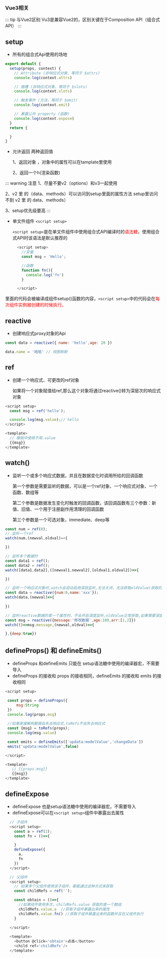 ### Vue3相关
::: tip 与Vue2区别
Vu3是兼容Vue2的，区别关键在于Composition API（组合式API）
:::

## setup 
- 所有的组合式Api使用的场地
```js
export default {
  setup(props, context) {
    // Attribute (非响应式对象，等同于 $attrs)
    console.log(context.attrs)

    // 插槽 (非响应式对象，等同于 $slots)
    console.log(context.slots)

    // 触发事件 (方法，等同于 $emit)
    console.log(context.emit)

    // 暴露公共 property (函数)
    console.log(context.expose)
  }
  return {

  }
}
```
- 允许返回 两种返回值
   
    1、返回对象 ，对象中的属性可以在tamplate里使用

    2、返回一个h(渲染函数)

::: warning 注意
1、尽量不要v2（options）和v3一起使用

2、v2 里 的（data、methods）可以访问到setup里面的属性方法
setup里访问不到 v2 里 的 data、methods）

3、setup优先级要高
:::

- 单文件组件 ``` <script setup> ```

  ```<script setup>```是在单文件组件中使用组合式API编译时的<font color='red'>语法糖</font>，使用组合式API时该语法是默认推荐的

  ```js
    <script setup>
      //变量
      const msg = 'Hello';

      //函数
      function fn(){
        console.log('fn')
      }

    </script>
  ```

 里面的代码会被编译成组件setup()函数的内容，```<script setup>```中的代码会在<font color='red'>每次组件实例被创建的时候执行。</font>
 

## reactive 
- 创建响应式proxy对象的Api 

```js
const data = reactive({ name: 'hello',age: 20 })

data.name = '哈哈' // 视图刷新
```
## ref
- 创建一个响应式、可更改的ref对象 
  
  如果将一个对象赋值给ref,那么这个对象将通过reactive()转为深层次的响应式对象
```js
<script setup>
  const msg = ref('hello');

  console.log(msg.value);// hello
</script> 

<template>
  // 模版中使用不用.value
  {{msg}}
</template>
```
## watch()
- 监听一个或多个响应式数据，并且在数据变化时调用所给的回调函数
  
  第一个参数是需要监听的数据，可以是一个ref对象、一个响应式对象、一个函数、数组等

  第二个参数是数据发生变化时触发的回调函数，该回调函数有三个参数：新值、旧值、一个用于注册副作用清理的回调函数

  第三个参数是一个可选对象，immediate、deep等

```js
const num = ref(0);
// 监听一个ref
watch(num,(newval,oldval)=<{

})

// 监听多个数据时
const data1 = ref();
const data2 = ref();
watch([data1,data2],([newval1,newval2],[oldval1,oldval2])=>{

})

// 监听一个响应式对象时,watch会自动启用深层监听,无法关闭，无法获取oldValue(获取的是newValue)
const data = reactive({num:0,name:'xxx'});
watch(data,(newval)=>{
  
})

// 监听reactive数据的某一个属性时，不会开启深度监听,oldValue正常获取,如果需要深度深度监听，需要手动加deep:true,加上深度监听后oldvalue无法获取
const msg = reactive({message:'修改数据',age:100,arr:[1,2]})
watch(()=>msg.message,(newval,oldval)=>{

},{deep:true})
```
## defineProps() 和 defineEmits()
  - defineProps 和defineEmits 只能在 setup语法糖中使用的编译器宏，不需要导入
  - defineProps 的接收和 props 的接收相同，defineEmits 的接收和 emits 的接收相同
 ```js
 <script setup>

  const props = defineProps({
      msg:String
  })
  console.log(props.msg)
  
  //如果直接解构数据会失去响应式,toRefs不会失去响应式
  const {msg} = toRefs(props);
  console.log(msg.value)

  const emits = defineEmits(['updata:modelValue','changeData'])
  emits('updata:modelValue',false)

 </script>

 <template>
    // {{props.msg}}
    {{msg}}
 </template>
 ``` 
 ## defineExpose
- defineExpose 也是setup语法糖中使用的编译器宏，不需要导入
- defineExpose可以在```<script setup>```组件中暴露出去属性
```js
  // 子组件
  <script setup>
    const a = ref(2);
    const fn = ()=>{

    }
    defineExpose({
      a,
      fn
    })
  </script>

  // 父组件
  <script setup>
    // 如果多个父组件使用该子组件，都能通过这种方式来获取
    const childRefs = ref('');

    const obtain = ()=>{
      //如果组件使用多次，childRefs.value 获取的是一个数组
      childRefs.value.a  //获取子组件暴露出来的属性
      childRefs.value.fn() //获取子组件暴露出来的函数并且在父组件执行
    }
    
  </script>

  <template>
    <button @click='obtain'>点击</button>  
    <child ref='childRefs'/>
  </template>
```


